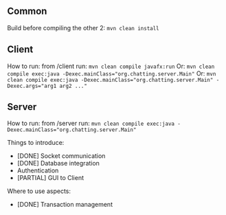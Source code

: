 ## Common
Build before compiling the other 2: `mvn clean install`

## Client

How to run: from /client run: `mvn clean compile javafx:run`
Or: `mvn clean compile exec:java -Dexec.mainClass="org.chatting.server.Main"`
Or: `mvn clean compile exec:java -Dexec.mainClass="org.chatting.server.Main" -Dexec.args="arg1 arg2 ..."`

## Server
How to run: from /server run: `mvn clean compile exec:java -Dexec.mainClass="org.chatting.server.Main"`


Things to introduce:
* [DONE] Socket communication 
* [DONE] Database integration
* Authentication
* [PARTIAL] GUI to Client


Where to use aspects:
* [DONE] Transaction management
